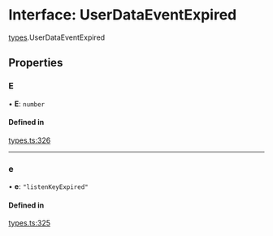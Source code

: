 # Interface: UserDataEventExpired

[types](../modules/types.md).UserDataEventExpired

## Properties

### E

• **E**: `number`

#### Defined in

[types.ts:326](https://github.com/Altamoon/altamoon/blob/b1afd68/app/api/types.ts#L326)

___

### e

• **e**: ``"listenKeyExpired"``

#### Defined in

[types.ts:325](https://github.com/Altamoon/altamoon/blob/b1afd68/app/api/types.ts#L325)

